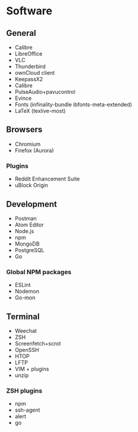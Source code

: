 # Software

## General

*   Calibre
*   LibreOffice
*   VLC
*   Thunderbird
*   ownCloud client
*   KeepassX2
*   Calibre
*   PulseAudio+pavucontrol
*   Evince
*   Fonts (infinality-bundle ibfonts-meta-extended)
*   LaTeX (texlive-most)

## Browsers

*   Chromium
*   Firefox (Aurora)

### Plugins

*   Reddit Enhancement Suite
*   uBlock Origin

## Development

*   Postman
*   Atom Editor
*   Node.js
*   npm
*   MongoDB
*   PostgreSQL
*   Go

### Global NPM packages

*   ESLint
*   Nodemon
*   Go-mon

## Terminal

*   Weechat
*   ZSH
*   Screenfetch+scrot
*   OpenSSH
*   HTOP
*   LFTP
*   VIM + plugins
*   unzip

### ZSH plugins

*   npm
*   ssh-agent
*   alert
*   go

